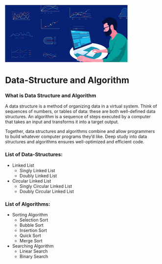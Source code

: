 <img src="https://github.com/Kumar-laxmi/DSA-Practice/blob/main/Images/DSA.png" />
 
# Data-Structure and Algorithm
### What is Data Structure and Algorithm
A data structure is a method of organizing data in a virtual system. Think of sequences of numbers, or tables of data: these are both well-defined data structures. An algorithm is a sequence of steps executed by a computer that takes an input and transforms it into a target output.

Together, data structures and algorithms combine and allow programmers to build whatever computer programs they’d like. Deep study into data structures and algorithms ensures well-optimized and efficient code.

### List of Data-Structures:
- Linked List
  - Singly Linked List
  - Doubly Linked List
- Circular Linked List
  - Singly Circular Linked List
  - Doubly Circular Linked List

### List of Algorithms:
- Sorting Algorithm
  - Selection Sort
  - Bubble Sort
  - Insertion Sort
  - Quick Sort
  - Merge Sort
- Searching Algorithm
  - Linear Search
  - Binary Search
